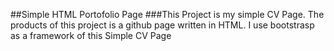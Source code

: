 ##Simple HTML Portofolio Page
###This Project is my simple CV Page. The products of this project is a github page written in HTML. I use bootstrasp as a framework of this Simple CV Page
